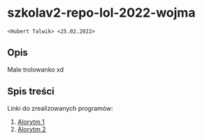 # szkolav2-repo-lol-2022-wojma
`<Hubert Talwik> <25.02.2022>`

## Opis

Male trolowanko xd

## Spis treści

Linki do zrealizowanych programów:

1. [Alorytm 1](https://downloadmoreram.com/)
2. [Alorytm 2]()